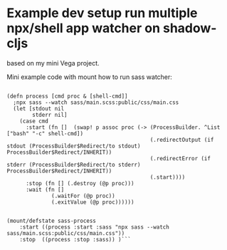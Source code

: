 # Example dev setup run multiple npx/shell app watcher on shadow-cljs 
based on my mini Vega project.

Mini example code with mount how to run sass watcher:

```

(defn process [cmd proc & [shell-cmd]]
  ;npx sass --watch sass/main.scss:public/css/main.css
  (let [stdout nil
        stderr nil]
    (case cmd
      :start (fn []  (swap! p assoc proc (-> (ProcessBuilder. ^List ["bash" "-c" shell-cmd])
                                             (.redirectOutput (if stdout (ProcessBuilder$Redirect/to stdout) ProcessBuilder$Redirect/INHERIT))
                                             (.redirectError (if stderr (ProcessBuilder$Redirect/to stderr) ProcessBuilder$Redirect/INHERIT))
                                             (.start))))
      :stop (fn [] (.destroy (@p proc)))
      :wait (fn [] 
              (.waitFor (@p proc))
              (.exitValue (@p proc))))))
    

(mount/defstate sass-process    
    :start ((process :start :sass "npx sass --watch sass/main.scss:public/css/main.css"))
    :stop  ((process :stop :sass)) )```
    






